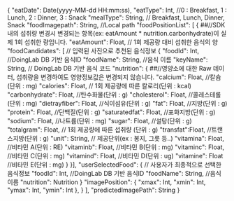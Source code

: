 {
  "eatDate": Date(yyyy-MM-dd HH:mm:ss),
  "eatType": Int, //0 : Breakfast, 1 : Lunch, 2 : Dinner, 3 : Snack
  "mealType": String, // Breakfast, Lunch, Dinner, Snack
  "foodImagepath": String, //Local path
  "foodPositionList": [
    {
      ##//SDK내의 섭취량 변경시 변경되는 항목(ex: eatAmount * nutrition.carbonhydrate)이 실제 1회 섭취한 량입니다.
      "eatAmount": Float, // 1회 제공량 대비 섭취한 음식의 양
      "foodCandidates": [ // 입력된 사진으로 추천된 음식정보
        {
          "foodId": Int, //DoingLab DB 기반 음식ID
          "foodName": String, //음식 이름
          "keyName": String, // DoingLab DB 기반 음식 코드
          "nutrition": { ##//영양소에 대한 Raw 데이터, 섭취량을 변경하여도 영양정보값은 변경되지 않습니다. 
            "calcium": Float, //칼슘(단위 : mg)
            "calories": Float, // 1회 제공량에 따른 칼로리(단위 : kcal)
            "carbonhydrate": Float, //탄수화물(단위 : g)
            "cholesterol": Float, //콜레스테롤(단위 : mg)
            "dietrayfiber": Float, //식이섬유(단위 : g)
            "fat": Float, //지방(단위 : g)
            "protein": Float, //단백질(단위 : g)
            "saturatedfat": Float, //포화지방(단위 : g)
            "sodium": Float, //나트륨(단위 : mg)
            "sugar": Float, //설탕(단위 : g)
            "totalgram": Float, // 1회 제공량에 따른 섭취량 (단위 : g)
            "transfat":Float, //트랜스지방(단위 : g)
            "unit": String, // 제공단위(ex : 봉지, 그릇 등..)
            "vitamina": Float, //비타민 A(단위 : RE)
            "vitaminb": Float, //비타민 B(단위 : mg)
            "vitaminc": Float, //비타민 C(단위 : mg)
            "vitamind": Float, //비타민 D(단위 : ug)
            "vitamine": Float //비타민 E(단위 : mg)
          }
        }],
      "userSelectedFood": { // 사용자가 최종적으로 선택한 음식정보
        "foodId": Int, //DoingLab DB 기반 음식ID
        "foodName": String, //음식 이름
        "nutrition": Nutrition
      }
      "imagePosition": {
        "xmax": Int,
        "xmin": Int,
        "ymax": Int,
        "ymin": Int
      },
    }
  ],
  "predictedImagePath": String
}
